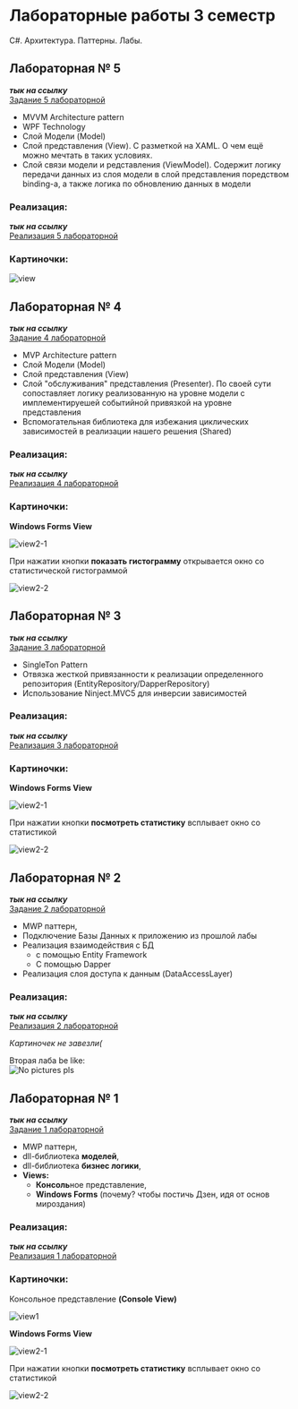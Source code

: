 # Лабораторные работы 3 семестр

C#. Архитектура. Паттерны. Лабы.

<!-- ------------------------------------------ -->

## Лабораторная № 5

***тык на ссылку***  
[Задание 5 лабораторной](Assets/5.pdf)

+ MVVM Architecture pattern
+ WPF Technology
+ Слой Модели (Model)
+ Слой представления (View). С разметкой на XAML. О чем ещё можно мечтать в таких условиях.
+ Слой связи модели и редставления (ViewModel). Содержит логику передачи данных из слоя модели в слой представления поредством binding-а, а также логика по обновлению данных в модели

### Реализация:  

***тык на ссылку***  
[Реализация 5 лабораторной](https://github.com/daniilboyarinkov/labworks-3-semester/tree/5-mvvm-pattern)

### Картиночки:

![view](Assets/5/1.jpg)

<!-- ------------------------------------------ -->

## Лабораторная № 4

***тык на ссылку***  
[Задание 4 лабораторной](Assets/4.pdf)

+ MVP Architecture pattern
+ Слой Модели (Model)
+ Слой представления (View)
+ Слой "обслуживания" представления (Presenter). По своей сути сопоставляет логику реализованную на уровне модели с имплементируешей событийной привязкой на уровне представления
+ Вспомогательная библиотека для избежания циклических зависимостей в реализации нашего решения (Shared)

### Реализация:  

***тык на ссылку***  
[Реализация 4 лабораторной](https://github.com/daniilboyarinkov/labworks-3-semester/tree/4-mvp-pattern-realisation)

### Картиночки:

**Windows Forms View**

![view2-1](Assets/4/4-1.jpg)

При нажатии кнопки **показать гистограмму** открывается окно со статистической гистограммой

![view2-2](Assets/4/4-2.jpg)

<!-- ------------------------------------------ -->

## Лабораторная № 3

***тык на ссылку***  
[Задание 3 лабораторной](Assets/3.pdf)

+ SingleTon Pattern 
+ Отвязка жесткой привязанности к реализации определенного репозитория (EntityRepository/DapperRepository)
+ Использование Ninject.MVC5 для инверсии зависимостей

### Реализация:

***тык на ссылку***  
[Реализация 3 лабораторной](https://github.com/daniilboyarinkov/labworks-3-semester/tree/3-labwork)

### Картиночки:

**Windows Forms View**

![view2-1](Assets/3/3-1.jpg)

При нажатии кнопки **посмотреть статистику** всплывает окно со статистикой

![view2-2](Assets/3/3-2.jpg)

<!-- ------------------------------------------ -->

## Лабораторная № 2

***тык на ссылку***  
[Задание 2 лабораторной](Assets/2.pdf)

+ MWP паттерн,
+ Подключение Базы Данных к приложению из прошлой лабы
+ Реализация взаимодействия с БД
  + с помощью Entity Framework
  + С помощью Dapper
+ Реализация слоя доступа к данным (DataAccessLayer)

### Реализация:

***тык на ссылку***  
[Реализация 2 лабораторной](https://github.com/daniilboyarinkov/labworks-3-semester/tree/2-mvp-database)

*Картиночек не завезли(*

Вторая лаба be like:  
![No pictures pls](https://media3.giphy.com/media/NicgF4MDJXTMeJH3c9/giphy.gif?cid=ecf05e47pgfgpwrg81nzylmvevopuelgeo2qx7lyi9x2e1cu&rid=giphy.gif&ct=g)

<!-- ------------------------------------------ -->

## Лабораторная № 1

***тык на ссылку***  
[Задание 1 лабораторной](Assets/1.pdf)

+ MWP паттерн,  
+ dll-библиотека **моделей**,  
+ dll-библиотека **бизнес логики**,  
+ **Views:**  
  - **Консоль**ное представление,
  - **Windows Forms** (почему? чтобы постичь Дзен, идя от основ мироздания)

### Реализация:

***тык на ссылку***  
[Реализация 1 лабораторной](https://github.com/daniilboyarinkov/labworks-3-semester/tree/1-mvp-pattern)

### Картиночки:

Консольное представление **(Console View)**

![view1](Assets/1/view1.jpg)

**Windows Forms View**

![view2-1](Assets/1/view2-1.jpg)

При нажатии кнопки **посмотреть статистику** всплывает окно со статистикой

![view2-2](Assets/1/view2-2.jpg)

